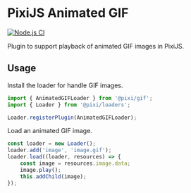 # PixiJS Animated GIF

[![Node.js CI](https://github.com/pixijs/gif/actions/workflows/nodejs.yml/badge.svg?branch=main)](https://github.com/pixijs/gif/actions/workflows/nodejs.yml)

Plugin to support playback of animated GIF images in PixiJS.

## Usage

Install the loader for handle GIF images.

```ts
import { AnimatedGIFLoader } from '@pixi/gif';
import { Loader } from '@pixi/loaders';

Loader.registerPlugin(AnimatedGIFLoader);
```

Load an animated GIF image.

```ts
const loader = new Loader();
loader.add('image', 'image.gif');
loader.load((loader, resources) => {
    const image = resources.image.data;
    image.play();
    this.addChild(image);
});
```
